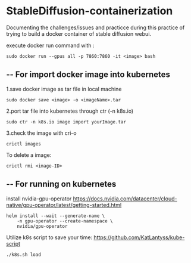 # StableDiffusion-containerization
Documenting the challenges/issues and practicce during this practice of trying to build a docker container of stable diffusion webui.


execute docker run command with :

    sudo docker run --gpus all -p 7860:7860 -it <image> bash


--
For import docker image into kubernetes
--

1.save docker image as tar file in local machine

    sudo docker save <image> -o <imageName>.tar

2.port tar file into kubernetes through ctr (-n k8s.io)

    sudo ctr -n k8s.io image import yourImage.tar

3.check the image with cri-o

    crictl images

To delete a image: 

    crictl rmi <image-ID>
--
For running on kubernetes
--

install nvidia-gpu-operator <https://docs.nvidia.com/datacenter/cloud-native/gpu-operator/latest/getting-started.html>

    helm install --wait --generate-name \
        -n gpu-operator --create-namespace \
        nvidia/gpu-operator

Utilize k8s script to save your time:     https://github.com/KatLantyss/kube-script

    ./k8s.sh load


